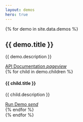 ```yaml
---
layout: demos
hero: true
---
```


<div class="main-content">
    {% for demo in site.data.demos %}
    <div id="demos" class="section">
        <h2>{{ demo.title }}</h2>
        <p>{{ demo.description }}</p>
        <a href="{{ demo.documentation }}" class="btn waves-effect waves-light">API Documentation
            <i class="material-icons right">pageview</i>
        </a>
        <div class="divider"></div>
            {% for child in demo.children %}
            <div id="{{ child.id }}" class="section">
                <h4>{{ child.title }}</h4>
                <p>
                    {{ child.description }}
                </p>
                <a href="/paypal-checkout{{ child.link }}" class="btn waves-effect waves-light">Run Demo
                    <i class="material-icons right">send</i>
                </a>
            </div>
        {% endfor %}
    </div>
    {% endfor %}
</div>

